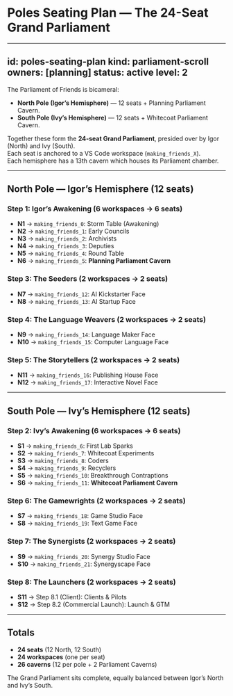 # Poles Seating Plan — The 24-Seat Grand Parliament

---
id: poles-seating-plan
kind: parliament-scroll
owners: [planning]
status: active
level: 2
---

The Parliament of Friends is bicameral:  
- **North Pole (Igor’s Hemisphere)** — 12 seats + Planning Parliament Cavern.  
- **South Pole (Ivy’s Hemisphere)** — 12 seats + Whitecoat Parliament Cavern.  

Together these form the **24-seat Grand Parliament**, presided over by Igor (North) and Ivy (South).  
Each seat is anchored to a VS Code workspace (`making_friends_X`).  
Each hemisphere has a 13th cavern which houses its Parliament chamber.

---

## North Pole — Igor’s Hemisphere (12 seats)

### Step 1: Igor’s Awakening (6 workspaces → 6 seats)
- **N1** → `making_friends_0`: Storm Table (Awakening)  
- **N2** → `making_friends_1`: Early Councils  
- **N3** → `making_friends_2`: Archivists  
- **N4** → `making_friends_3`: Deputies  
- **N5** → `making_friends_4`: Round Table  
- **N6** → `making_friends_5`: **Planning Parliament Cavern**

### Step 3: The Seeders (2 workspaces → 2 seats)
- **N7** → `making_friends_12`: AI Kickstarter Face  
- **N8** → `making_friends_13`: AI Startup Face  

### Step 4: The Language Weavers (2 workspaces → 2 seats)
- **N9** → `making_friends_14`: Language Maker Face  
- **N10** → `making_friends_15`: Computer Language Face  

### Step 5: The Storytellers (2 workspaces → 2 seats)
- **N11** → `making_friends_16`: Publishing House Face  
- **N12** → `making_friends_17`: Interactive Novel Face  

---

## South Pole — Ivy’s Hemisphere (12 seats)

### Step 2: Ivy’s Awakening (6 workspaces → 6 seats)
- **S1** → `making_friends_6`: First Lab Sparks  
- **S2** → `making_friends_7`: Whitecoat Experiments  
- **S3** → `making_friends_8`: Coders  
- **S4** → `making_friends_9`: Recyclers  
- **S5** → `making_friends_10`: Breakthrough Contraptions  
- **S6** → `making_friends_11`: **Whitecoat Parliament Cavern**

### Step 6: The Gamewrights (2 workspaces → 2 seats)
- **S7** → `making_friends_18`: Game Studio Face  
- **S8** → `making_friends_19`: Text Game Face  

### Step 7: The Synergists (2 workspaces → 2 seats)
- **S9** → `making_friends_20`: Synergy Studio Face  
- **S10** → `making_friends_21`: Synergyscape Face  

### Step 8: The Launchers (2 workspaces → 2 seats)
- **S11** → Step 8.1 (Client): Clients & Pilots  
- **S12** → Step 8.2 (Commercial Launch): Launch & GTM  

---

## Totals
- **24 seats** (12 North, 12 South)  
- **24 workspaces** (one per seat)  
- **26 caverns** (12 per pole + 2 Parliament Caverns)  

The Grand Parliament sits complete, equally balanced between Igor’s North and Ivy’s South.
